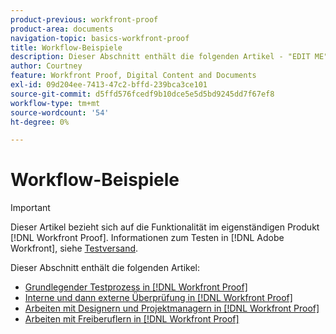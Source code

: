 ```yaml
---
product-previous: workfront-proof
product-area: documents
navigation-topic: basics-workfront-proof
title: Workflow-Beispiele
description: Dieser Abschnitt enthält die folgenden Artikel - "EDIT ME".
author: Courtney
feature: Workfront Proof, Digital Content and Documents
exl-id: 09d204ee-7413-47c2-bffd-239bca3ce101
source-git-commit: d5ffd576fcedf9b10dce5e5d5bd9245dd7f67ef8
workflow-type: tm+mt
source-wordcount: '54'
ht-degree: 0%

---
```


# Workflow-Beispiele

>[!IMPORTANT]
>
>Dieser Artikel bezieht sich auf die Funktionalität im eigenständigen Produkt [!DNL Workfront Proof]. Informationen zum Testen in [!DNL Adobe Workfront], siehe [Testversand](../../../review-and-approve-work/proofing/proofing.md).

Dieser Abschnitt enthält die folgenden Artikel:

* [Grundlegender Testprozess in [!DNL Workfront Proof]](../../../workfront-proof/wp-getstarted/workflow-examples/basic-proof-process.md)
* [Interne und dann externe Überprüfung in [!DNL Workfront Proof]](../../../workfront-proof/wp-getstarted/workflow-examples/internal-external-review.md)
* [Arbeiten mit Designern und Projektmanagern in [!DNL Workfront Proof]](../../../workfront-proof/wp-getstarted/workflow-examples/work-designers-project-managers.md)
* [Arbeiten mit Freiberuflern in [!DNL Workfront Proof]](../../../workfront-proof/wp-getstarted/workflow-examples/work-freelancers.md)

